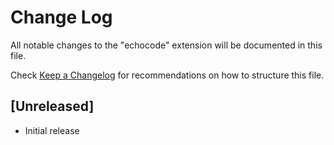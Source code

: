 # Change Log

All notable changes to the "echocode" extension will be documented in this file.

Check [Keep a Changelog](http://keepachangelog.com/) for recommendations on how to structure this file.

## [Unreleased]

- Initial release